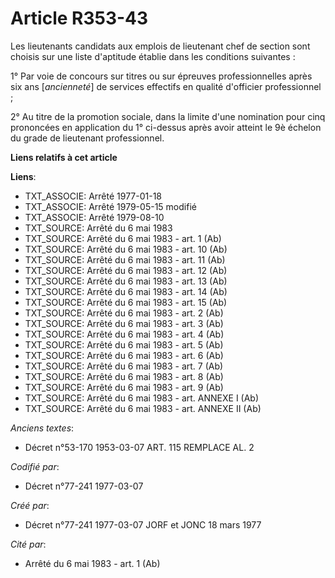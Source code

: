 # Article R353-43

Les lieutenants candidats aux emplois de lieutenant chef de section sont choisis sur une liste d'aptitude établie dans les
conditions suivantes :

1° Par voie de concours sur titres ou sur épreuves professionnelles après six ans [*ancienneté*] de services effectifs en
qualité d'officier professionnel ;

2° Au titre de la promotion sociale, dans la limite d'une nomination pour cinq prononcées en application du 1° ci-dessus
après avoir atteint le 9è échelon du grade de lieutenant professionnel.

**Liens relatifs à cet article**

**Liens**:

  - TXT_ASSOCIE: Arrêté 1977-01-18
  - TXT_ASSOCIE: Arrêté 1979-05-15 modifié
  - TXT_ASSOCIE: Arrêté 1979-08-10
  - TXT_SOURCE: Arrêté du 6 mai 1983
  - TXT_SOURCE: Arrêté du 6 mai 1983 - art. 1 (Ab)
  - TXT_SOURCE: Arrêté du 6 mai 1983 - art. 10 (Ab)
  - TXT_SOURCE: Arrêté du 6 mai 1983 - art. 11 (Ab)
  - TXT_SOURCE: Arrêté du 6 mai 1983 - art. 12 (Ab)
  - TXT_SOURCE: Arrêté du 6 mai 1983 - art. 13 (Ab)
  - TXT_SOURCE: Arrêté du 6 mai 1983 - art. 14 (Ab)
  - TXT_SOURCE: Arrêté du 6 mai 1983 - art. 15 (Ab)
  - TXT_SOURCE: Arrêté du 6 mai 1983 - art. 2 (Ab)
  - TXT_SOURCE: Arrêté du 6 mai 1983 - art. 3 (Ab)
  - TXT_SOURCE: Arrêté du 6 mai 1983 - art. 4 (Ab)
  - TXT_SOURCE: Arrêté du 6 mai 1983 - art. 5 (Ab)
  - TXT_SOURCE: Arrêté du 6 mai 1983 - art. 6 (Ab)
  - TXT_SOURCE: Arrêté du 6 mai 1983 - art. 7 (Ab)
  - TXT_SOURCE: Arrêté du 6 mai 1983 - art. 8 (Ab)
  - TXT_SOURCE: Arrêté du 6 mai 1983 - art. 9 (Ab)
  - TXT_SOURCE: Arrêté du 6 mai 1983 - art. ANNEXE I (Ab)
  - TXT_SOURCE: Arrêté du 6 mai 1983 - art. ANNEXE II (Ab)

_Anciens textes_:

  - Décret n°53-170 1953-03-07 ART. 115 REMPLACE AL. 2

_Codifié par_:

  - Décret n°77-241 1977-03-07

_Créé par_:

  - Décret n°77-241 1977-03-07 JORF et JONC 18 mars 1977

_Cité par_:

  - Arrêté du 6 mai 1983 - art. 1 (Ab)
